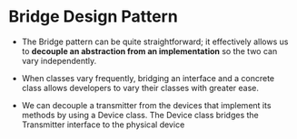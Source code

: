 # Bridge Design Pattern

- The Bridge pattern can be quite straightforward; it effectively allows us to **decouple an abstraction from an implementation** so the two can vary independently.

- When classes vary frequently, bridging an interface and a concrete class allows developers to vary their classes with greater ease.


- We can decouple a transmitter from the devices that implement its methods by using a Device class. The Device class bridges the Transmitter interface to the physical device